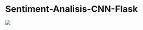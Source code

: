 # Sentiment-Analisis-CNN-Flask
 

![](https://github.com/wildannajahw/Sentiment-Analisis-CNN-Flask/blob/master/Screenshot.jpeg)
